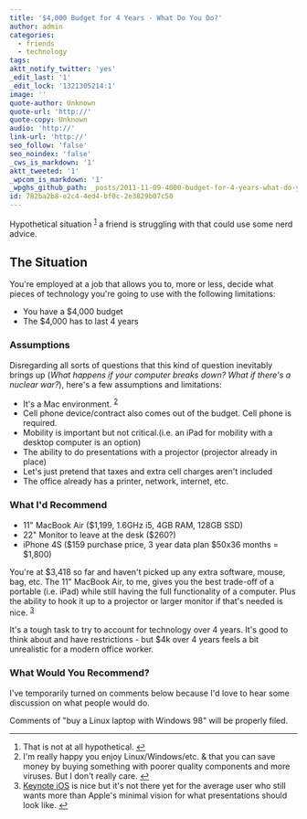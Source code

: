 ```yaml
---
title: '$4,000 Budget for 4 Years - What Do You Do?'
author: admin
categories:
  - friends
  - technology
tags: 
aktt_notify_twitter: 'yes'
_edit_last: '1'
_edit_lock: '1321305214:1'
image: ''
quote-author: Unknown
quote-url: 'http://'
quote-copy: Unknown
audio: 'http://'
link-url: 'http://'
seo_follow: 'false'
seo_noindex: 'false'
_cws_is_markdown: '1'
aktt_tweeted: '1'
_wpcom_is_markdown: '1'
_wpghs_github_path: _posts/2011-11-09-4000-budget-for-4-years-what-do-you-do.md
id: 782ba2b8-e2c4-4ed4-bf0c-2e3829b07c50
---
```

<p>Hypothetical situation <sup id="fnref-19770:1"><a href="#fn-19770:1" rel="footnote">1</a></sup> a friend is struggling with that could use some nerd advice.</p>
<h2>The Situation</h2>
<p>You're employed at a job that allows you to, more or less, decide what pieces of technology you're going to use with the following limitations:</p>
<ul>
<li>You have a $4,000 budget</li>
<li>The $4,000 has to last 4 years</li>
</ul>
<h3>Assumptions</h3>
<p>Disregarding all sorts of questions that this kind of question inevitably brings up (<em>What happens if your computer breaks down? What if there's a nuclear war?</em>), here's a few assumptions and limitations:</p>
<ul>
<li>It's a Mac environment. <sup id="fnref-19770:2"><a href="#fn-19770:2" rel="footnote">2</a></sup></li>
<li>Cell phone device/contract also comes out of the budget. Cell phone is required.</li>
<li>Mobility is important but not critical.(i.e. an iPad for mobility with a desktop computer is an option)</li>
<li>The ability to do presentations with a projector (projector already in place)</li>
<li>Let's just pretend that taxes and extra cell charges aren't included</li>
<li>The office already has a printer, network, internet, etc.</li>
</ul>
<h3>What I'd Recommend</h3>
<ul>
<li>11" MacBook Air ($1,199, 1.6GHz i5, 4GB RAM, 128GB SSD)</li>
<li>22" Monitor to leave at the desk ($260?)</li>
<li>iPhone 4S ($159 purchase price, 3 year data plan $50x36 months = $1,800)</li>
</ul>
<p>You're at $3,418 so far and haven't picked up any extra software, mouse, bag, etc. The 11" MacBook Air, to me, gives you the best trade-off of a portable (i.e. iPad) while still having the full functionality of a computer. Plus the ability to hook it up to a projector or larger monitor if that's needed is nice. <sup id="fnref-19770:3"><a href="#fn-19770:3" rel="footnote">3</a></sup></p>
<p>It's a tough task to try to account for technology over 4 years. It's good to think about and have restrictions - but $4k over 4 years feels a bit unrealistic for a modern office worker.</p>
<h3>What Would You Recommend?</h3>
<p>I've temporarily turned on comments below because I'd love to hear some discussion on what people would do.</p>
<p>Comments of "buy a Linux laptop with Windows 98" will be properly filed.</p>
<div class="footnotes">
<hr />
<ol>
<li id="fn-19770:1">
That is not at all hypothetical.&#160;<a href="#fnref-19770:1" rev="footnote">&#8617;</a>
</li>
<li id="fn-19770:2">
I'm really happy you enjoy Linux/Windows/etc. &amp; that you can save money by buying something with poorer quality components and more viruses. But I don't really care.&#160;<a href="#fnref-19770:2" rev="footnote">&#8617;</a>
</li>
<li id="fn-19770:3">
<a href="http://click.linksynergy.com/fs-bin/stat?id=6PFrOqNV4B8&offerid=146261&type=3&subid=0&tmpid=1826&RD_PARM1=http%253A%252F%252Fitunes.apple.com%252Fca%252Fapp%252Fkeynote%252Fid361285480%253Fmt%253D8%2526uo%253D4%2526partnerId%253D30" target="itunes_store">Keynote iOS</a> is nice but it's not there yet for the average user who still wants more than Apple's minimal vision for what presentations should look like.&#160;<a href="#fnref-19770:3" rev="footnote">&#8617;</a>
</li>
</ol>
</div>
